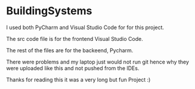 # BuildingSystems

I used both PyCharm and Visual Studio Code for for this project.

The src code file is for the frontend Visual Studio Code.

The rest of the files are for the backeend, Pycharm.

There were problems and my laptop just would not run git hence why they were uploaded like this and not pushed from the IDEs.

Thanks for reading this it was a very long but fun Project :)
